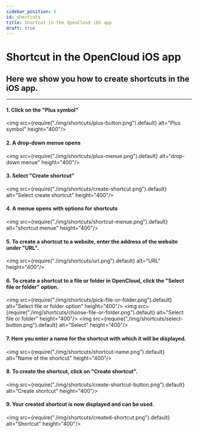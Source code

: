 ```yaml
---
sidebar_position: 5
id: shortcuts
title: Shortcut in the OpenCloud iOS app
draft: true
---
```


# Shortcut in the OpenCloud iOS app

## Here we show you how to create shortcuts in the iOS app.

---

#### 1. Click on the "Plus symbol"
<img src={require("./img/shortcuts/plus-button.png").default} alt="Plus symbol" height="400"/>
<br/>

#### 2. A drop-down menue opens
<img src={require("./img/shortcuts/plus-menue.png").default} alt="drop-down menue" height="400"/>
<br/>

#### 3. Select "Create shortcut"
<img src={require("./img/shortcuts/create-shortcut.png").default} alt="Select create shortcut" height="400"/>
<br/>

#### 4. A menue opens with options for shortcuts
<img src={require("./img/shortcuts/shortcut-menue.png").default} alt="shortcut menue" height="400"/>
<br/>

#### 5. To create a shortcut to a website, enter the address of the website under "URL".
<img src={require("./img/shortcuts/url.png").default} alt="URL" height="400"/>
<br/>

#### 6. To create a shortcut to a file or folder in OpenCloud, click the "Select file or folder" option.
<img src={require("./img/shortcuts/pick-file-or-folder.png").default} alt="Select file or folder option" height="400"/>
<img src={require("./img/shortcuts/choose-file-or-folder.png").default} alt="Select file or folder" height="400"/>
<img src={require("./img/shortcuts/select-button.png").default} alt="Select" height="400"/>
<br/>

#### 7. Here you enter a name for the shortcut with which it will be displayed.
<img src={require("./img/shortcuts/shortcut-name.png").default} alt="Name of the shortcut" height="400"/>
<br/>

#### 8. To create the shortcut, click on "Create shortcut".
<img src={require("./img/shortcuts/create-shortcut-button.png").default} alt="Create shortcut" height="400"/>
<br/>

#### 9. Your created shortcut is now displayed and can be used.
<img src={require("./img/shortcuts/created-shortcut.png").default} alt="Shortcut" height="400"/>
<br/>